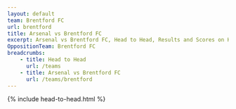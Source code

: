 ```yaml
---
layout: default
team: Brentford FC
url: brentford
title: Arsenal vs Brentford FC
excerpt: Arsenal vs Brentford FC, Head to Head, Results and Scores on History of Arsenal Football Club
OppositionTeam: Brentford FC
breadcrumbs:
    - title: Head to Head
      url: /teams
    - title: Arsenal vs Brentford FC
      url: /teams/brentford
---
```


{% include head-to-head.html %}